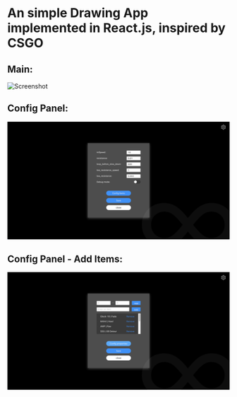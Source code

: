 # An simple Drawing App implemented in React.js, inspired by CSGO

## Main:
![Screenshot](/docs/main.gif)

## Config Panel:
![Screenshot](/docs/config_props.png)

## Config Panel - Add Items:
![Screenshot](/docs/config_props_addItems.png)
